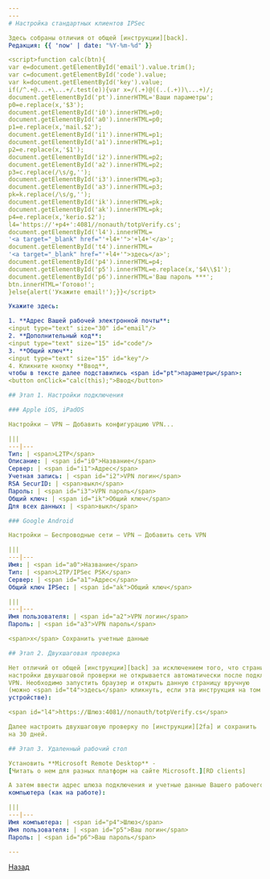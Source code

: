 ```yaml
---
---
# Настройка стандартных клиентов IPSec

Здесь собраны отличия от общей [инструкции][back].  
Редакция: {{ 'now' | date: "%Y-%m-%d" }}

<script>function calc(btn){
var e=document.getElementById('email').value.trim();
var c=document.getElementById('code').value;
var k=document.getElementById('key').value;
if(/^.+@...+\...+/.test(e)){var x=/(.+)@((..(.+))\...+)/;
document.getElementById('pt').innerHTML='Ваши параметры';
p0=e.replace(x,'$3');
document.getElementById('i0').innerHTML=p0;
document.getElementById('a0').innerHTML=p0;
p1=e.replace(x,'mail.$2');
document.getElementById('i1').innerHTML=p1;
document.getElementById('a1').innerHTML=p1;
p2=e.replace(x,'$1');
document.getElementById('i2').innerHTML=p2;
document.getElementById('a2').innerHTML=p2;
p3=c.replace(/\s/g,'');
document.getElementById('i3').innerHTML=p3;
document.getElementById('a3').innerHTML=p3;
pk=k.replace(/\s/g,'');
document.getElementById('ik').innerHTML=pk;
document.getElementById('ak').innerHTML=pk;
p4=e.replace(x,'kerio.$2');
l4='https://'+p4+':4081//nonauth/totpVerify.cs';
document.getElementById('l4').innerHTML=
'<a target="_blank" href="'+l4+'">'+l4+'</a>';
document.getElementById('t4').innerHTML=
'<a target="_blank" href="'+l4+'">здесь</a>';
document.getElementById('p4').innerHTML=p4;
document.getElementById('p5').innerHTML=e.replace(x,'$4\\$1');
document.getElementById('p6').innerHTML='Ваш пароль ***';
btn.innerHTML='Готово!';
}else{alert('Укажите email!');}}</script>

Укажите здесь:

1. **Адрес Вашей рабочей электронной почты**:  
<input type="text" size="30" id="email"/>
2. **Дополнительный код**:  
<input type="text" size="15" id="code"/>
3. **Общий ключ**:  
<input type="text" size="15" id="key"/>
4. Кликните кнопку **Ввод**,
чтобы в тексте далее подставились <span id="pt">параметры</span>:  
<button onClick="calc(this);">Ввод</button>

## Этап 1. Настройки подключения

### Apple iOS, iPadOS

Настройки – VPN – Добавить конфигурацию VPN...

|||
---|---
Тип: | <span>L2TP</span>
Описание: | <span id="i0">Название</span>
Сервер: | <span id="i1">Адрес</span>
Учетная запись: | <span id="i2">VPN логин</span>
RSA SecurID: | <span>выкл</span>
Пароль: | <span id="i3">VPN пароль</span>
Общий ключ: | <span id="ik">Общий ключ</span>
Для всех данных: | <span>выкл</span>

### Google Android

Настройки – Беспроводные сети – VPN – Добавить сеть VPN

|||
---|---
Имя: | <span id="a0">Название</span>
Тип: | <span>L2TP/IPSec PSK</span>
Сервер: | <span id="a1">Адрес</span>
Общий ключ IPSec: | <span id="ak">Общий ключ</span>

|||
---|---
Имя пользователя: | <span id="a2">VPN логин</span>
Пароль: | <span id="a3">VPN пароль</span>

<span>x</span> Сохранить учетные данные

## Этап 2. Двухшаговая проверка

Нет отличий от общей [инструкции][back] за исключением того, что страница
настройки двухшаговой проверки не открывается автоматически после подключения
VPN. Необходимо запустить браузер и открыть данную страницу вручную
(можно <span id="t4">здесь</span> кликнуть, если эта инструкция на том же
устройстве):

<span id="l4">https://Шлюз:4081//nonauth/totpVerify.cs</span>

Далее настроить двухшаговую проверку по [инструкции][2fa] и сохранить
на 30 дней.

## Этап 3. Удаленный рабочий стол

Установить **Microsoft Remote Desktop** -  
[Читать о нем для разных платформ на сайте Microsoft.][RD clients]

А затем ввести адрес шлюза подключения и учетные данные Вашего рабочего
компьютера (как на работе):

|||
---|---
Имя компьютера: | <span id="p4">Шлюз</span>
Имя пользователя: | <span id="p5">Ваш логин</span>
Пароль: | <span id="p6">Ваш пароль</span>

---
```


[Назад][back]

[2fa]: /vpn/2fa "Настройка двухшаговой проверки"
[RD clients]: https://docs.microsoft.com/ru-ru/windows-server/remote/remote-desktop-services/clients/remote-desktop-clients "Клиенты RDP"
[back]: /vpn "Основная инструкция"

